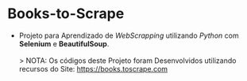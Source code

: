 # Books-to-Scrape
- Projeto para Aprendizado de *WebScrapping* utilizando *Python* com **Selenium** e **BeautifulSoup**.
<br></br> > NOTA: Os códigos deste Projeto foram Desenvolvidos utilizando recursos do Site: https://books.toscrape.com
